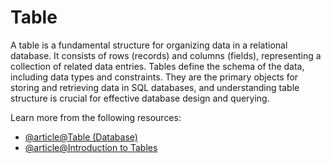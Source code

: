 # Table

A table is a fundamental structure for organizing data in a relational database. It consists of rows (records) and columns (fields), representing a collection of related data entries. Tables define the schema of the data, including data types and constraints. They are the primary objects for storing and retrieving data in SQL databases, and understanding table structure is crucial for effective database design and querying.

Learn more from the following resources:

- [@article@Table (Database)](https://en.wikipedia.org/wiki/Table_(database))
- [@article@Introduction to Tables](https://support.microsoft.com/en-gb/office/introduction-to-tables-78ff21ea-2f76-4fb0-8af6-c318d1ee0ea7)